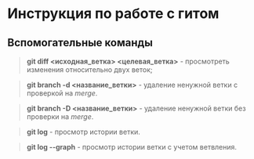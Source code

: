 # Инструкция по работе с гитом

 
 
 
 
 
 
 
 
 
 
 
 
 
 
 
 
 
 
 
 
 
 
 
 
 
 
 
 ## Вспомогательные команды

> **git diff <исходная_ветка> <целевая_ветка>** - просмотреть изменения относительно двух веток;

> **git branch -d <название_ветки>** - удаление ненужной ветки с проверкой на *merge*.

> **git branch -D <название_ветки>** - удаление ненужной ветки без проверки на *merge*.

> **git log** - просмотр истории ветки.

> **git log --graph** - просмотр истории ветки с учетом ветвления.

